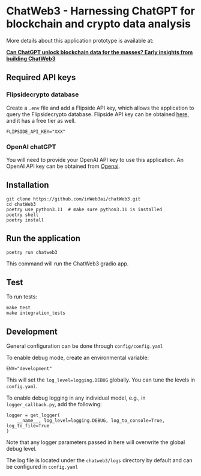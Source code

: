 # ChatWeb3 - Harnessing ChatGPT for blockchain and crypto data analysis

More details about this application prototype is available at: 

**[Can ChatGPT unlock blockchain data for the masses? Early insights from building ChatWeb3](https://www.inweb3.com/chatcrypto-chatgpt-for-blockchain-data/)**

## Required API keys

### Flipsidecrypto database

Create a `.env` file and add a Flipside API key, which allows the application to query the Flipsidecrypto database. Flipside API key can be obtained [here](https://flipsidecrypto.xyz/account/api-keys), and it has a free tier as well.

```
FLIPSIDE_API_KEY="XXX"
```

### OpenAI chatGPT

You will need to provide your OpenAI API key to use this application. An OpenAI API key can be obtained from [Openai](https://platform.openai.com/account/api-keys). 

## Installation

```
git clone https://github.com/inWeb3ai/chatWeb3.git
cd chatWeb3
poetry use python3.11  # make sure python3.11 is installed
poetry shell
poetry install
```

## Run the application

```
poetry run chatweb3
```

This command will run the ChatWeb3 gradio app. 

## Test

To run tests:

```
make test
make integration_tests
```

## Development

General configuration can be done through `config/config.yaml`

To enable debug mode, create an environmental variable:

 ```
 ENV="development"
 ```

This will set the `log_level=logging.DEBUG` globally. You can tune the levels in `config.yaml`.

To enable debug logging in any individual model, e.g., in `logger_callback.py`, add the following:

```
logger = get_logger(
    __name__, log_level=logging.DEBUG, log_to_console=True, log_to_file=True
)
```

Note that any logger parameters passed in here will overwrite the global debug level.

The log file is located under the `chatweb3/logs` directory by default and can be configured in `config.yaml`
